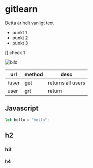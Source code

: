 # gitlearn

Detta är helt vanligt text

- punkt 1
- punkt 2
- punkt 3

[] check 1

![bild](https://i.pinimg.com/originals/bf/04/59/bf0459fc4fc68524d407ca008e01c8e5.gif)

| url   | method | desc              |
| ----- | ------ | ----------------- |
| /user | get    | returns all users |
| user  | grt    | return            |

## Javascript

```js
let hello = "hello";
```

## h2

### h3

#### h4
